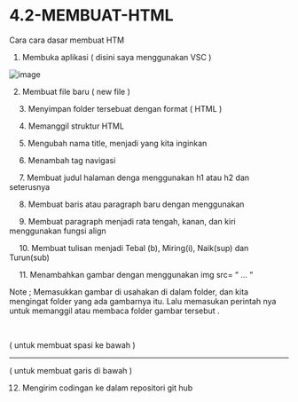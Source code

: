 # 4.2-MEMBUAT-HTML


Cara cara dasar membuat HTM
1.	Membuka aplikasi ( disini saya menggunakan VSC )

![image](https://user-images.githubusercontent.com/72779594/157266469-6e410b5e-c289-4689-a72b-cc89023941c1.png)

 
2.	Membuat file baru ( new file )
 
 
3.	Menyimpan folder tersebuat dengan format ( HTML )
 
 
 
 
4.	Memanggil struktur HTML

 

 

 
5.	Mengubah nama title, menjadi yang kita inginkan
 

 

 

 

 
6.	Menambah tag navigasi

 

 

 
7.	Membuat judul halaman denga menggunakan h1 atau h2 dan seterusnya

 

 

 
8.	Membuat baris atau paragraph baru dengan menggunakan <p> </p>

 

 

 
9.	Membuat paragraph menjadi rata tengah, kanan, dan kiri menggunakan fungsi align

 

 

 
10.	Membuat tulisan menjadi Tebal (b), Miring(i), Naik(sup) dan Turun(sub) 

 

 

 
11.	Menambahkan gambar dengan menggunakan img src= “ … “ 

 

 

Note ;
Memasukkan gambar di usahakan di dalam folder, dan kita mengingat folder yang ada gambarnya itu. Lalu memasukan perintah nya untuk memanggil atau membaca folder gambar tersebut . 

<p><br></p>	 ( untuk membuat spasi ke bawah )
<hr>		 ( untuk membuat garis di bawah  )


12.	Mengirim codingan ke dalam repositori git hub 

